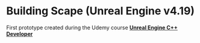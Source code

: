 # Building Scape (Unreal Engine v4.19)


First prototype created during the Udemy course [__Unreal Engine C++ Developer__](https://www.udemy.com/unrealcourse/)

